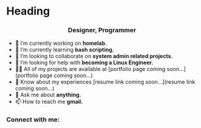 <h1 align= "Left">Heading</h1>
<h3 align="center">Designer, Programmer</h3>

- 🔭 I’m currently working on **homelab.**
- 🌱 I’m currently learning **bash scripting.**
- 👯 I’m looking to collaborate on **system admin related projects.**
- 🤝 I’m looking for help with **becoming a Linux Engineer.**
- 👨‍💻 All of my projects are available at [portfolio page coming soon...](portfolio page coming soon...)
- 📄 Know about my experiences [resume link coming soon...](resume link coming soon...)
- 💬 Ask me about **anything.**
- 📫 How to reach me **gmail.**
  
<h3 align="left">Connect with me:</h3>
<p align="left">
</p>
